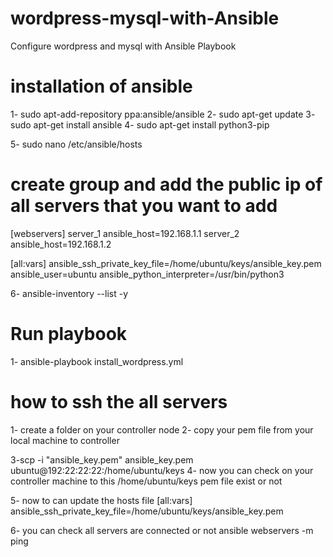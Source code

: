 # wordpress-mysql-with-Ansible
Configure wordpress and mysql with Ansible Playbook

# installation of ansible

1- sudo apt-add-repository ppa:ansible/ansible
2- sudo apt-get update
3- sudo apt-get install ansible
4- sudo apt-get install python3-pip

5- sudo nano /etc/ansible/hosts
# create group and add the public ip of all servers that you want to add
[webservers]
server_1 ansible_host=192.168.1.1
server_2 ansible_host=192.168.1.2

[all:vars]
ansible_ssh_private_key_file=/home/ubuntu/keys/ansible_key.pem
ansible_user=ubuntu
ansible_python_interpreter=/usr/bin/python3


6- ansible-inventory --list -y

# Run playbook

1- ansible-playbook install_wordpress.yml

# how to ssh the all servers
1- create a folder on your controller node
2- copy your pem file from your local machine to controller 

3-scp -i "ansible_key.pem"  ansible_key.pem    ubuntu@192:22:22:22:/home/ubuntu/keys
4- now you can check on your controller machine to this /home/ubuntu/keys pem file exist or not

5- now to can update the hosts file 
[all:vars]
ansible_ssh_private_key_file=/home/ubuntu/keys/ansible_key.pem

6- you can check all servers are connected or not
ansible webservers -m ping

